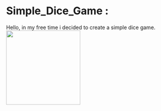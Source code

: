 # Simple_Dice_Game :
Hello, in my free time i decided to create a simple dice game. </br>
<img src ="https://github.com/StefanHristov1997/Simple_Dice_Game/assets/133797718/c841d22d-a2e3-45da-b3ef-b2bc5f434763" width= "200" higth="200" />


